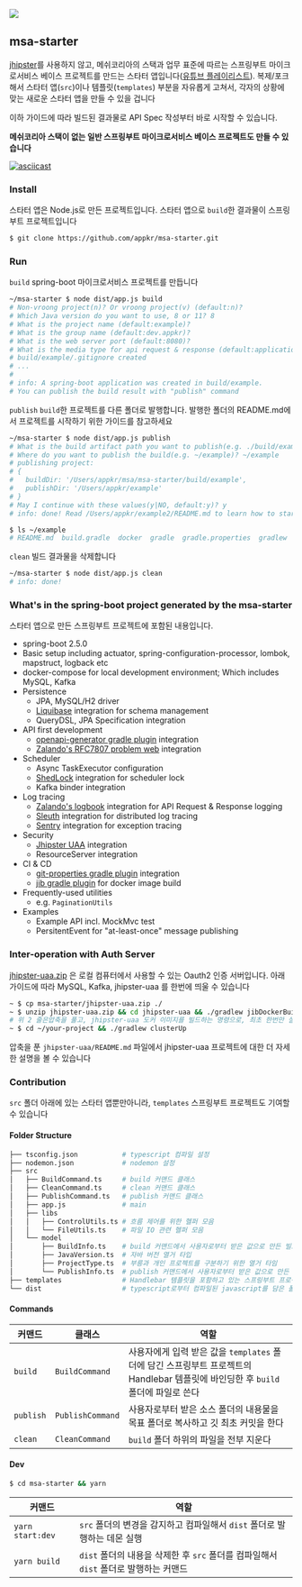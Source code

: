 [![](https://api.travis-ci.com/appkr/msa-starter.svg)](https://travis-ci.com/github/appkr/msa-starter)

## msa-starter
[jhipster](https://www.jhipster.tech/)를 사용하지 않고, 메쉬코리아의 스택과 업무 표준에 따르는 스프링부트 마이크로서비스 베이스 프로젝트를 만드는 스타터 앱입니다([유튜브 플레이리스트](https://www.youtube.com/watch?v=cfU5f2wAdDc&list=PL7LvACI5jQlrojoPKfmY6yzG0dyeLUFhu)). 복제/포크해서 스타터 앱(`src`)이나 템플릿(`templates`) 부분을 자유롭게 고쳐서, 각자의 상황에 맞는 새로운 스타터 앱을 만들 수 있을 겁니다

이하 가이드에 따라 빌드된 결과물로 API Spec 작성부터 바로 시작할 수 있습니다.

**메쉬코리아 스택이 없는 일반 스프링부트 마이크로서비스 베이스 프로젝트도 만들 수 있습니다**

[![asciicast](https://asciinema.org/a/381871.svg)](https://asciinema.org/a/381871)

### Install
스타터 앱은 Node.js로 만든 프로젝트입니다. 스타터 앱으로 `build`한 결과물이 스프링부트 프로젝트입니다
```bash
$ git clone https://github.com/appkr/msa-starter.git
```

### Run
`build` spring-boot 마이크로서비스 프로젝트를 만듭니다
```bash
~/msa-starter $ node dist/app.js build
# Non-vroong project(n)? Or vroong project(v) (default:n)?
# Which Java version do you want to use, 8 or 11? 8
# What is the project name (default:example)?
# What is the group name (default:dev.appkr)?
# What is the web server port (default:8080)?
# What is the media type for api request & response (default:application/vnd.appkr.private.v1+json)?
# build/example/.gitignore created
# ...
#
# info: A spring-boot application was created in build/example.
# You can publish the build result with "publish" command
```

`publish` `build`한 프로젝트를 다른 폴더로 발행합니다. 발행한 폴더의 README.md에서 프로젝트를 시작하기 위한 가이드를 참고하세요
```bash
~/msa-starter $ node dist/app.js publish
# What is the build artifact path you want to publish(e.g. ./build/example)? ./build/example
# Where do you want to publish the build(e.g. ~/example)? ~/example
# publishing project:
# {
#   buildDir: '/Users/appkr/msa/msa-starter/build/example',
#   publishDir: '/Users/appkr/example'
# }
# May I continue with these values(y|NO, default:y)? y
# info: done! Read /Users/appkr/example2/README.md to learn how to start.

$ ls ~/example
# README.md  build.gradle  docker  gradle  gradle.properties  gradlew  gradlew.bat  settings.gradle  src
```

`clean` 빌드 결과물을 삭제합니다
```bash
~/msa-starter $ node dist/app.js clean
# info: done!
```

### What's in the spring-boot project generated by the msa-starter
스타터 앱으로 만든 스프링부트 프로젝트에 포함된 내용입니다.

- spring-boot 2.5.0
- Basic setup including actuator, spring-configuration-processor, lombok, mapstruct, logback etc
- docker-compose for local development environment; Which includes MySQL, Kafka
- Persistence
    - JPA, MySQL/H2 driver
    - [Liquibase](https://github.com/liquibase/liquibase-gradle-plugin) integration for schema management
    - QueryDSL, JPA Specification integration
- API first development
    - [openapi-generator gradle plugin](https://github.com/OpenAPITools/openapi-generator/tree/master/modules/openapi-generator-gradle-plugin) integration
    - [Zalando's RFC7807 problem web](https://github.com/zalando/problem-spring-web) integration
- Scheduler
    - Async TaskExecutor configuration
    - [ShedLock](https://github.com/lukas-krecan/ShedLock) integration for scheduler lock
    - Kafka binder integration
- Log tracing
    - [Zalando's logbook](https://github.com/zalando/logbook) integration for API Request & Response logging
    - [Sleuth](https://spring.io/projects/spring-cloud-sleuth) integration for distributed log tracing
    - [Sentry](https://docs.sentry.io/platforms/java/guides/logback/) integration for exception tracing
- Security
    - [Jhipster UAA](https://www.jhipster.tech/using-uaa/) integration
    - ResourceServer integration
- CI & CD
    - [git-properties gradle plugin](https://github.com/n0mer/gradle-git-properties) integration
    - [jib gradle plugin](https://github.com/GoogleContainerTools/jib/tree/master/jib-gradle-plugin) for docker image build
- Frequently-used utilities
    - e.g. `PaginationUtils`
- Examples
    - Example API incl. MockMvc test
    - PersitentEvent for "at-least-once" message publishing

### Inter-operation with Auth Server
[jhipster-uaa.zip](./jhipster-uaa.zip) 은 로컬 컴퓨터에서 사용할 수 있는 Oauth2 인증 서버입니다. 아래 가이드에 따라 MySQL, Kafka, jhipster-uaa 를 한번에 띄울 수 있습니다

```bash
~ $ cp msa-starter/jhipster-uaa.zip ./
~ $ unzip jhipster-uaa.zip && cd jhipster-uaa && ./gradlew jibDockerBuild
# 위 2 줄은압축을 풀고, jhipster-uaa 도커 이미지를 빌드하는 명령으로, 최초 한번만 실행하면 됩니다
~ $ cd ~/your-project && ./gradlew clusterUp
```
압축을 푼 `jhipster-uaa/README.md` 파일에서 jhipster-uaa 프로젝트에 대한 더 자세한 설명을 볼 수 있습니다 

### Contribution
`src` 폴더 아래에 있는 스타터 앱뿐만아니라, `templates` 스프링부트 프로젝트도 기여할 수 있습니다

#### Folder Structure
```bash
├── tsconfig.json           # typescript 컴파일 설정
├── nodemon.json            # nodemon 설정
├── src
│   ├── BuildCommand.ts     # build 커맨드 클래스
│   ├── CleanCommand.ts     # clean 커맨드 클래스
│   ├── PublishCommand.ts   # publish 커맨드 클래스
│   ├── app.js              # main
│   ├── libs
│   │   ├── ControlUtils.ts # 흐름 제어를 위한 헬퍼 모음
│   │   └── FileUtils.ts    # 파일 IO 관련 헬퍼 모음
│   └── model
│       ├── BuildInfo.ts    # build 커맨드에서 사용자로부터 받은 값으로 만든 빌드 컨텍스트
│       ├── JavaVersion.ts  # 자바 버전 열거 타입
│       ├── ProjectType.ts  # 부릉과 개인 프로젝트를 구분하기 위한 열거 타임
│       └── PublishInfo.ts  # publish 커맨드에서 사용자로부터 받은 값으로 만든 발행 컨텍스트
├── templates               # Handlebar 템플릿을 포함하고 있는 스프링부트 프로젝트
└── dist                    # typescript로부터 컴파일된 javascript를 담은 폴더
```

#### Commands
커맨드|클래스|역할
---|---|---
`build`|`BuildCommand`|사용자에게 입력 받은 값을 `templates` 폴더에 담긴 스프링부트 프로젝트의 Handlebar 템플릿에 바인딩한 후 `build` 폴더에 파일로 쓴다
`publish`|`PublishCommand`|사용자로부터 받은 소스 폴더의 내용물을 목표 폴더로 복사하고 깃 최초 커밋을 한다
`clean`|`CleanCommand`|`build` 폴더 하위의 파일을 전부 지운다

#### Dev

```bash
$ cd msa-starter && yarn
```

커맨드|역할
---|---
`yarn start:dev`|`src` 폴더의 변경을 감지하고 컴파일해서 `dist` 폴더로 발행하는 데몬 실행
`yarn build`|`dist` 폴더의 내용을 삭제한 후 `src` 폴더를 컴파일해서 `dist` 폴더로 발행하는 커맨드
